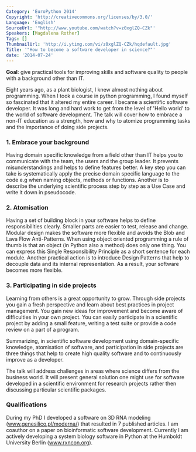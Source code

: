 ```yaml
---
Category: 'EuroPython 2014'
Copyright: 'http://creativecommons.org/licenses/by/3.0/'
Language: 'English'
SourceUrl: '"http://www.youtube.com/watch?v=z0xglZQ-CZk"'
Speakers: [Magdalena Rother]
Tags: []
ThumbnailUrl: 'http://i.ytimg.com/vi/z0xglZQ-CZk/hqdefault.jpg'
Title: '"How to become a software developer in science?"'
date: '2014-07-24'
---
```

**Goal**: give practical tools for improving skills and software quality to people with a background other than IT.

Eight years ago, as a plant biologist, I knew almost nothing about programming. When I took a course in python programming, I found myself so fascinated that it altered my entire career. I became a scientific software developer. It was long and hard work to get from the level of 'Hello world' to the world of software development. The talk will cover how to embrace a non-IT education as a strength, how and why to atomize programming tasks and the importance of doing side projects.

### 1. Embrace your background
Having domain specific knowledge from a field other than IT helps you to communicate with the team, the users and the group leader. It prevents misunderstandings and helps to define features better. A key step you can take is systematically apply the precise domain specific language to the code e.g when naming objects, methods or functions. Another is to describe the underlying scientific process step by step as a Use Case and write it down in pseudocode.

### 2. Atomisation
Having a set of building block in your software helps to define responsibilities clearly. Smaller parts are easier to test, release and change. Modular design makes the software more flexible and avoids the Blob and Lava Flow Anti-Patterns. When using object oriented programming a rule of thumb is that an object (in Python also a method) does only one thing. You can express this Single Responsibility Principle as a short sentence for each module. Another practical action is to introduce Design Patterns that help to decouple data and its internal representation. As a result, your software becomes more flexible.
 
### 3. Participating in side projects
Learning from others is a great opportunity to grow. Through side projects you gain a fresh perspective and learn about best practices in project management. You gain new ideas for improvement and become aware of difficulties in your own project. You can easily participate in a scientific project by adding a small feature, writing a test suite or provide a code review on a part of a program.

Summarizing, in scientific software development using domain-specific knowledge, atomisation of software, and participation in side projects are three things that help to create high quality software and to continuously improve as a developer.

The talk will address challenges in areas where science differs from the business world. It will present general solution one might use for software developed in a scientific environment for research projects rather then discussing particular scientific packages. 

### Qualifications
During my PhD I developed a software on 3D RNA modeling (www.genesilico.pl/moderna/) that resulted in 7 published articles. I am coauthor on a paper on bioinformatic software development. Currently I am actively developing a system biology software in Python at the Humboldt University Berlin (www.rxncon.org).